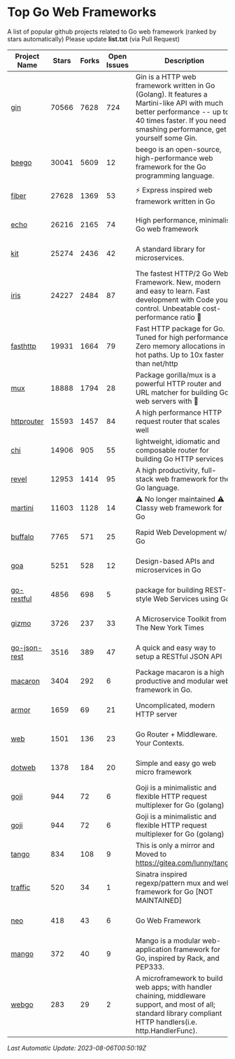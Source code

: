 # Top Go Web Frameworks
A list of popular github projects related to Go web framework (ranked by stars automatically)
Please update **list.txt** (via Pull Request)

| Project Name | Stars | Forks | Open Issues | Description | Last Commit |
| ------------ | ----- | ----- | ----------- | ----------- | ----------- |
| [gin](https://github.com/gin-gonic/gin) | 70566 | 7628 | 724 | Gin is a HTTP web framework written in Go (Golang). It features a Martini-like API with much better performance -- up to 40 times faster. If you need smashing performance, get yourself some Gin. | 2023-08-04 02:58:46 |
| [beego](https://github.com/beego/beego) | 30041 | 5609 | 12 | beego is an open-source, high-performance web framework for the Go programming language. | 2023-07-31 15:08:36 |
| [fiber](https://github.com/gofiber/fiber) | 27628 | 1369 | 53 | ⚡️ Express inspired web framework written in Go | 2023-07-26 11:27:45 |
| [echo](https://github.com/labstack/echo) | 26216 | 2165 | 74 | High performance, minimalist Go web framework | 2023-07-22 20:47:35 |
| [kit](https://github.com/go-kit/kit) | 25274 | 2436 | 42 | A standard library for microservices. | 2023-05-29 21:23:33 |
| [iris](https://github.com/kataras/iris) | 24227 | 2484 | 87 | The fastest HTTP/2 Go Web Framework. New, modern and easy to learn. Fast development with Code you control. Unbeatable cost-performance ratio :rocket: | 2023-08-04 14:59:00 |
| [fasthttp](https://github.com/valyala/fasthttp) | 19931 | 1664 | 79 | Fast HTTP package for Go. Tuned for high performance. Zero memory allocations in hot paths. Up to 10x faster than net/http | 2023-07-21 07:55:22 |
| [mux](https://github.com/gorilla/mux) | 18888 | 1794 | 28 | Package gorilla/mux is a powerful HTTP router and URL matcher for building Go web servers with 🦍 | 2023-07-31 01:44:28 |
| [httprouter](https://github.com/julienschmidt/httprouter) | 15593 | 1457 | 84 | A high performance HTTP request router that scales well | 2022-06-03 15:51:59 |
| [chi](https://github.com/go-chi/chi) | 14906 | 905 | 55 | lightweight, idiomatic and composable router for building Go HTTP services | 2023-07-13 16:01:44 |
| [revel](https://github.com/revel/revel) | 12953 | 1414 | 95 | A high productivity, full-stack web framework for the Go language. | 2022-04-12 20:53:30 |
| [martini](https://github.com/go-martini/martini) | 11603 | 1128 | 14 | ⚠️ No longer maintained ⚠️  Classy web framework for Go | 2017-01-21 21:58:54 |
| [buffalo](https://github.com/gobuffalo/buffalo) | 7765 | 571 | 25 | Rapid Web Development w/ Go | 2023-01-26 15:34:17 |
| [goa](https://github.com/goadesign/goa) | 5251 | 528 | 12 | Design-based APIs and microservices in Go | 2023-08-02 15:47:16 |
| [go-restful](https://github.com/emicklei/go-restful) | 4856 | 698 | 5 | package for building REST-style Web Services using Go | 2023-08-05 19:21:02 |
| [gizmo](https://github.com/nytimes/gizmo) | 3726 | 237 | 33 | A Microservice Toolkit from The New York Times | 2021-04-30 15:27:05 |
| [go-json-rest](https://github.com/ant0ine/go-json-rest) | 3516 | 389 | 47 | A quick and easy way to setup a RESTful JSON API | 2017-09-13 04:12:08 |
| [macaron](https://github.com/go-macaron/macaron) | 3404 | 292 | 6 | Package macaron is a high productive and modular web framework in Go. | 2023-07-10 01:15:06 |
| [armor](https://github.com/labstack/armor) | 1659 | 69 | 21 | Uncomplicated, modern HTTP server | 2019-08-03 18:10:09 |
| [web](https://github.com/gocraft/web) | 1501 | 136 | 23 | Go Router + Middleware. Your Contexts. | 2019-02-07 15:06:52 |
| [dotweb](https://github.com/devfeel/dotweb) | 1378 | 184 | 20 | Simple and easy go web micro framework | 2023-04-15 08:06:03 |
| [goji](https://github.com/goji/goji) | 944 | 72 | 6 | Goji is a minimalistic and flexible HTTP request multiplexer for Go (golang) | 2019-01-26 23:58:29 |
| [goji](https://github.com/goji/goji) | 944 | 72 | 6 | Goji is a minimalistic and flexible HTTP request multiplexer for Go (golang) | 2019-01-26 23:58:29 |
| [tango](https://github.com/lunny/tango) | 834 | 108 | 9 | This is only a mirror and Moved to https://gitea.com/lunny/tango | 2019-05-17 03:31:10 |
| [traffic](https://github.com/gravityblast/traffic) | 520 | 34 | 1 | Sinatra inspired regexp/pattern mux and web framework for Go [NOT MAINTAINED] | 2015-11-26 21:31:07 |
| [neo](https://github.com/ivpusic/neo) | 418 | 43 | 6 | Go Web Framework | 2017-08-14 23:54:31 |
| [mango](https://github.com/paulbellamy/mango) | 372 | 40 | 9 | Mango is a modular web-application framework for Go, inspired by Rack, and PEP333. | 2017-10-17 08:18:43 |
| [webgo](https://github.com/bnkamalesh/webgo) | 283 | 29 | 2 | A microframework to build web apps; with handler chaining, middleware support, and most of all; standard library compliant HTTP handlers(i.e. http.HandlerFunc). | 2023-03-08 16:03:21 |

*Last Automatic Update: 2023-08-06T00:50:19Z*